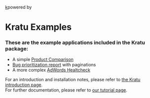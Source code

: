[k]()powered by

Kratu Examples
==============

#### 

### These are the example applications included in the Kratu package:

-   A simple [Product Comparison](./spaceshipselector/index.html)
-   [Bug prioritization report](./bugreport/index.html) with paginations
-   A more complex [AdWords Healtcheck](./adwordshealthcheck/index.html)

For an introduction and installation notes, please refer to [the Kratu introduction page](http://google.github.com/kratu/).  
For further documentation, please refer to [our tutorial page](http://google.github.com/kratu/tutorial/).
